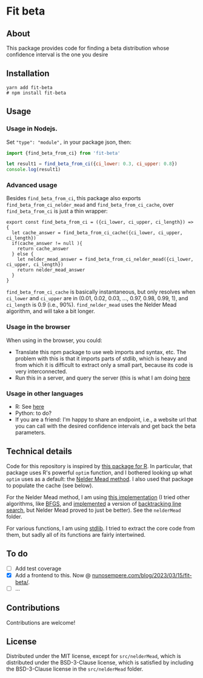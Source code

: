 Fit beta
========

## About 

This package provides code for finding a beta distribution whose confidence interval is the one you desire

## Installation

```
yarn add fit-beta
# npm install fit-beta
```

## Usage

### Usage in Nodejs.

Set `"type": "module",` in your package json, then:

```js
import {find_beta_from_ci} from 'fit-beta'

let result1 = find_beta_from_ci({ci_lower: 0.3, ci_upper: 0.8})
console.log(result1)

```

### Advanced usage

Besides `find_beta_from_ci`, this package also exports `find_beta_from_ci_nelder_mead` and `find_beta_from_ci_cache`, over `find_beta_from_ci` is just a thin wrapper:

```
export const find_beta_from_ci = ({ci_lower, ci_upper, ci_length}) => {
  let cache_answer = find_beta_from_ci_cache({ci_lower, ci_upper, ci_length})
  if(cache_answer != null ){
    return cache_answer
  } else {
    let nelder_mead_answer = find_beta_from_ci_nelder_mead({ci_lower, ci_upper, ci_length})
    return nelder_mead_answer
  }
}
```

`find_beta_from_ci_cache` is basically instantaneous, but only resolves when `ci_lower` and `ci_upper` are in (0.01, 0.02, 0.03, ..., 0.97, 0.98, 0.99, 1), and `ci_length` is 0.9 (i.e., 90%). `find_nelder_mead` uses the Nelder Mead algorithm, and will take a bit longer.

### Usage in the browser

When using in the browser, you could:

- Translate this npm package to use web imports and syntax, etc. The problem with this is that it imports parts of stdlib, which is heavy and from which it is difficult to extract only a small part, because its code is very interconnected.
- Run this in a server, and query the server (this is what I am doing [here](https://nunosempere.com/blog/2023/03/15/fit-beta/)

### Usage in other languages

- R: See [here](./src/R/beta.R)
- Python: to do?
- If you are a friend: I'm happy to share an endpoint, i.e., a website url that you can call with the desired confidence intervals and get back the beta parameters. 

## Technical details

Code for this repository is inspired by [this package for R](https://github.com/gitMarcH/bootComb). In particular, that package uses R's powerful `optim` function, and I bothered looking up what `optim` uses as a default: the [Nelder Mead method](https://en.wikipedia.org/wiki/Nelder%E2%80%93Mead_method). I also used that package to populate the cache (see below).

For the Nelder Mead method, I am using [this implementation](https://github.com/benfred/fmin/blob/master/src/nelderMead.js) (I tried other algorithms, like [BFGS](https://en.wikipedia.org/wiki/Broyden%E2%80%93Fletcher%E2%80%93Goldfarb%E2%80%93Shanno_algorithm), and [implemented](https://github.com/quantified-uncertainty/fit-beta/commit/ef65203941227227c11fe525e8d934250c45a4e6) a version of [backtracking line search](https://en.wikipedia.org/wiki/Backtracking_line_search), but Nelder Mead proved to just be better). See the `nelderMead` folder. 

For various functions, I am using [stdlib](https://stdlib.io/). I tried to extract the core code from them, but sadly all of its functions are fairly intertwined. 

## To do

- [ ] Add test coverage
- [x] Add a frontend to this. Now @ [nunosempere.com/blog/2023/03/15/fit-beta/](https://nunosempere.com/blog/2023/03/15/fit-beta/).
- [ ] ...

## Contributions

Contributions are welcome!

## License

Distributed under the MIT license, except for `src/nelderMead`, which is distributed under the BSD-3-Clause license, which is satisfied by including the BSD-3-Clause license in the `src/nelderMead` folder.
